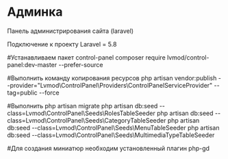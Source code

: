 # Админка
Панель администрирования сайта (laravel)

Подключение к проекту Laravel = 5.8

#Устанавливаем пакет control-panel
composer require lvmod/control-panel:dev-master --prefer-source

#Выполнить команду копирования ресурсов
php artisan vendor:publish --provider="Lvmod\ControlPanel\Providers\ControlPanelServiceProvider" --tag=public --force

#Выполнить
php artisan migrate
php artisan db:seed --class=Lvmod\\ControlPanel\\Seeds\\RolesTableSeeder
php artisan db:seed --class=Lvmod\\ControlPanel\\Seeds\\CategoryTableSeeder
php artisan db:seed --class=Lvmod\\ControlPanel\\Seeds\\MenuTableSeeder
php artisan db:seed --class=Lvmod\\ControlPanel\\Seeds\\MultimediaTypeTableSeeder

#Для создания миниатюр необходим установленный плагин php<version>-gd